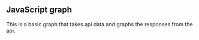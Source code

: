 ## JavaScript graph

This is a basic graph that takes api data and graphs the responses from the api.